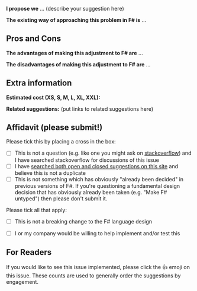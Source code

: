 
**I propose we** ... (describe your suggestion here)

**The existing way of approaching this problem in F# is** ...

## Pros and Cons 

**The advantages of making this adjustment to F# are** ...

**The disadvantages of making this adjustment to F# are** ...

## Extra information

**Estimated cost (XS, S, M, L, XL, XXL):**  

**Related suggestions:** (put links to related suggestions here)

## Affidavit (please submit!)

Please tick this by placing a cross in the box:
* [ ] This is not a question (e.g. like one you might ask on [stackoverflow](http://stackoverflow.com)) and I have searched stackoverflow for discussions of this issue
* [ ] I have [searched both open and closed suggestions on this site](http://github.com/fsharp/fslang-suggestions/issues) and believe this is not a duplicate
* [ ] This is not something which has obviously "already been decided" in previous versions of F#.  If you're questioning a fundamental design decision that has obviously already been taken (e.g. "Make F# untyped") then please don't submit it.

Please tick all that apply:
* [ ] This is not a breaking change to the F# language design
* [ ] I or my company would be willing to help implement and/or test this


## For Readers

If you would like to see this issue implemented, please click the :+1: emoji on this issue. These counts are used to generally order the suggestions by engagement.
